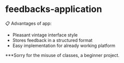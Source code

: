# feedbacks-application
📋 Advantages of app: 

* Pleasant vintage interface style
* Stores feedback in a structured format 
* Easy implementation for already working platform

***Sorry for the misuse of classes, a beginner project.
